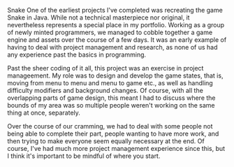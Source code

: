 Snake
One of the earliest projects I've completed was recreating the game Snake in Java. While not a technical masterpiece nor original, it nevertheless represents a special place in my portfolio. Working as a group of newly minted programmers, we managed to cobble together a game engine and assets over the course of a few days. It was an early example of having to deal with project management and research, as none of us had any experience past the basics in programming. 

Past the sheer coding of it all, this project was an exercise in project manageement. My role was to design and develop the game states, that is, moving from menu to menu and menu to game etc., as well as handling difficulty modifiers and background changes. Of course, with all the overlapping parts of game design, this meant I had to discuss where the bounds of my area was so multiple people weren't working on the same thing at once, separately. 

Over the course of our cramming, we had to deal with some people not being able to complete their part, people wanting to have more work, and then trying to make everyone seem equally necessary at the end. Of course, I've had much more project management experience since this, but I think it's important to be mindful of where you start.
